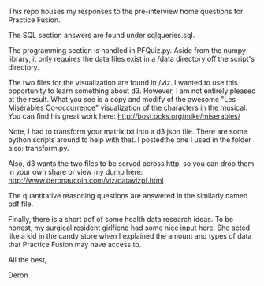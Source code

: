 This repo houses my responses to the pre-interview home questions for Practice Fusion. 

The SQL section answers are found under sqlqueries.sql.

The programming section is handled in PFQuiz.py. Aside from the numpy library, it only requires the data files exist in a 
/data directory off the script's directory.

The two files for the visualization are found in /viz. I wanted to use this opportunity to learn 
something about d3. However, I am not entirely pleased at the result. What you see is a copy and modify of the 
awesome "Les Misérables Co-occurrence" visualization of the characters in the musical. 
You can find his great work here: http://bost.ocks.org/mike/miserables/

Note, I had to transform your matrix.txt into a d3 json file. There are some python scripts around to help with that. 
I postedthe one I used in the folder also: transform.py.

Also, d3 wants the two files to be served across http, so you can drop them in your own share or view my dump here: http://www.deronaucoin.com/viz/datavizpf.html

The quantitative reasoning questions are answered in the similarly named pdf file.

Finally, there is a short pdf of some health data research ideas. To be honest, my surgical resident girlfiend had some
nice input here. She acted like a kid in the candy store when I explained the amount and types of data that Practice Fusion
may have access to. 

All the best, 

Deron

